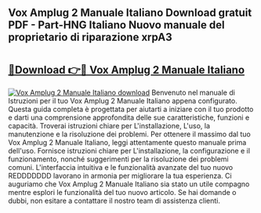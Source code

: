 ## Vox Amplug 2 Manuale Italiano Download gratuit PDF - Part-HNG Italiano Nuovo manuale del proprietario di riparazione xrpA3

# <h2><a href="http://dfelv12.blite.top/?on=Vox+Amplug+2+Manuale+Italiano">🔗Download 👉🔴 Vox Amplug 2 Manuale Italiano</a></h2>

[![Vox Amplug 2 Manuale Italiano download](https://i.imgur.com/lujVjoI.png)](http://dfelv12.blite.top/?on=Vox+Amplug+2+Manuale+Italiano)
Benvenuto nel manuale di Istruzioni per il tuo Vox Amplug 2 Manuale Italiano appena configurato. Questa guida completa è progettata per aiutarti a iniziare con il tuo prodotto e darti una comprensione approfondita delle sue caratteristiche, funzioni e capacità. Troverai istruzioni chiare per L'installazione, L'uso, la manutenzione e la risoluzione dei problemi. Per ottenere il massimo dal tuo Vox Amplug 2 Manuale Italiano, leggi attentamente questo manuale prima dell'uso. Fornisce istruzioni chiare per L'installazione, la configurazione e il funzionamento, nonché suggerimenti per la risoluzione dei problemi comuni. L'interfaccia intuitiva e le funzionalità avanzate del tuo nuovo REDDDDDDD lavorano in armonia per migliorare la tua esperienza. Ci auguriamo che Vox Amplug 2 Manuale Italiano sia stato un utile compagno mentre esplori le funzionalità del tuo nuovo articolo. Se hai domande o dubbi, non esitare a contattare il nostro team di assistenza clienti.
